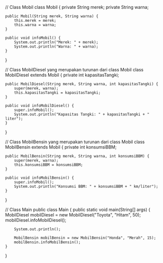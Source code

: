 
// Class Mobil
class Mobil {
    private String merek;
    private String warna;
    
    public Mobil(String merek, String warna) {
        this.merek = merek;
        this.warna = warna;
    }
    
    public void infoMobil() {
        System.out.println("Merek: " + merek);
        System.out.println("Warna: " + warna);
    }
}

// Class MobilDiesel yang merupakan turunan dari class Mobil
class MobilDiesel extends Mobil {
    private int kapasitasTangki;
    
    public MobilDiesel(String merek, String warna, int kapasitasTangki) {
        super(merek, warna);
        this.kapasitasTangki = kapasitasTangki;
    }
    
    public void infoMobilDiesel() {
        super.infoMobil();
        System.out.println("Kapasitas Tangki: " + kapasitasTangki + " liter");
    }
}

// Class MobilBensin yang merupakan turunan dari class Mobil
class MobilBensin extends Mobil {
    private int konsumsiBBM;
    
    public MobilBensin(String merek, String warna, int konsumsiBBM) {
        super(merek, warna);
        this.konsumsiBBM = konsumsiBBM;
    }
    
    public void infoMobilBensin() {
        super.infoMobil();
        System.out.println("Konsumsi BBM: " + konsumsiBBM + " km/liter");
    }
}

// Class Main
public class Main {
    public static void main(String[] args) {
        MobilDiesel mobilDiesel = new MobilDiesel("Toyota", "Hitam", 50);
        mobilDiesel.infoMobilDiesel();
        
        System.out.println();
        
        MobilBensin mobilBensin = new MobilBensin("Honda", "Merah", 15);
        mobilBensin.infoMobilBensin();
    }
}
 
